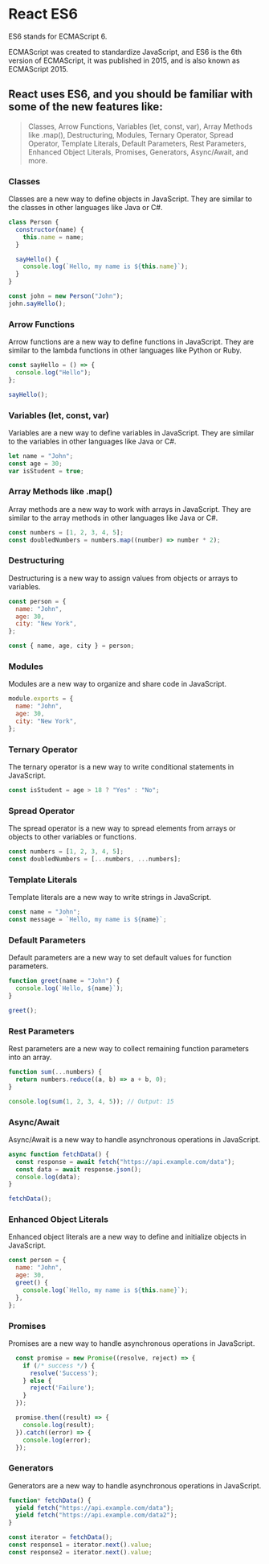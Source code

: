 # React ES6

ES6 stands for ECMAScript 6.

ECMAScript was created to standardize JavaScript, and ES6 is the 6th version of ECMAScript, it was published in 2015, and is also known as ECMAScript 2015.

## React uses ES6, and you should be familiar with some of the new features like:

> Classes,
> Arrow Functions,
> Variables (let, const, var),
> Array Methods like .map(),
> Destructuring,
> Modules,
> Ternary Operator,
> Spread Operator,
> Template Literals,
> Default Parameters,
> Rest Parameters,
> Enhanced Object Literals,
> Promises,
> Generators,
> Async/Await,
> and more.

### Classes

Classes are a new way to define objects in JavaScript. They are similar to the classes in other languages like Java or C#.

```jsx
class Person {
  constructor(name) {
    this.name = name;
  }

  sayHello() {
    console.log(`Hello, my name is ${this.name}`);
  }
}

const john = new Person("John");
john.sayHello();
```

### Arrow Functions

Arrow functions are a new way to define functions in JavaScript. They are similar to the lambda functions in other languages like Python or Ruby.

```jsx
const sayHello = () => {
  console.log("Hello");
};

sayHello();
```

### Variables (let, const, var)

Variables are a new way to define variables in JavaScript. They are similar to the variables in other languages like Java or C#.

```jsx
let name = "John";
const age = 30;
var isStudent = true;
```

### Array Methods like .map()

Array methods are a new way to work with arrays in JavaScript. They are similar to the array methods in other languages like Java or C#.

```jsx
const numbers = [1, 2, 3, 4, 5];
const doubledNumbers = numbers.map((number) => number * 2);
```

### Destructuring

Destructuring is a new way to assign values from objects or arrays to variables.

```jsx
const person = {
  name: "John",
  age: 30,
  city: "New York",
};

const { name, age, city } = person;
```

### Modules

Modules are a new way to organize and share code in JavaScript.

```jsx
module.exports = {
  name: "John",
  age: 30,
  city: "New York",
};
```

### Ternary Operator

The ternary operator is a new way to write conditional statements in JavaScript.

```jsx
const isStudent = age > 18 ? "Yes" : "No";
```

### Spread Operator

The spread operator is a new way to spread elements from arrays or objects to other variables or functions.

```jsx
const numbers = [1, 2, 3, 4, 5];
const doubledNumbers = [...numbers, ...numbers];
```

### Template Literals

Template literals are a new way to write strings in JavaScript.

```jsx
const name = "John";
const message = `Hello, my name is ${name}`;
```

### Default Parameters

Default parameters are a new way to set default values for function parameters.

```jsx
function greet(name = "John") {
  console.log(`Hello, ${name}`);
}

greet();
```

### Rest Parameters

Rest parameters are a new way to collect remaining function parameters into an array.

```jsx
function sum(...numbers) {
  return numbers.reduce((a, b) => a + b, 0);
}

console.log(sum(1, 2, 3, 4, 5)); // Output: 15
```

### Async/Await

Async/Await is a new way to handle asynchronous operations in JavaScript.

```jsx
async function fetchData() {
  const response = await fetch("https://api.example.com/data");
  const data = await response.json();
  console.log(data);
}

fetchData();
```

### Enhanced Object Literals

Enhanced object literals are a new way to define and initialize objects in JavaScript.

```jsx
const person = {
  name: "John",
  age: 30,
  greet() {
    console.log(`Hello, my name is ${this.name}`);
  },
};
```

### Promises

Promises are a new way to handle asynchronous operations in JavaScript.

```jsx
  const promise = new Promise((resolve, reject) => {
    if (/* success */) {
      resolve('Success');
    } else {
      reject('Failure');
    }
  });

  promise.then((result) => {
    console.log(result);
  }).catch((error) => {
    console.log(error);
  });
```

### Generators

Generators are a new way to handle asynchronous operations in JavaScript.

```jsx
function* fetchData() {
  yield fetch("https://api.example.com/data");
  yield fetch("https://api.example.com/data2");
}

const iterator = fetchData();
const response1 = iterator.next().value;
const response2 = iterator.next().value;
```
